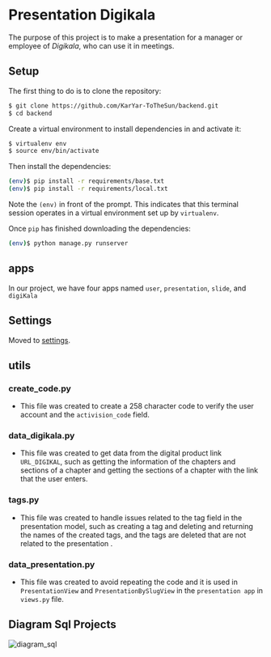 # Presentation Digikala
The purpose of this project is to make a presentation for a manager or employee of _Digikala_, who can use it in meetings.

## Setup

The first thing to do is to clone the repository:

```sh
$ git clone https://github.com/KarYar-ToTheSun/backend.git
$ cd backend
```
Create a virtual environment to install dependencies in and activate it:

```sh
$ virtualenv env
$ source env/bin/activate
```
Then install the dependencies:

```sh
(env)$ pip install -r requirements/base.txt
(env)$ pip install -r requirements/local.txt
```
Note the `(env)` in front of the prompt. This indicates that this terminal
session operates in a virtual environment set up by `virtualenv`.

Once `pip` has finished downloading the dependencies:
```sh
(env)$ python manage.py runserver
```

## apps
In our project, we have four apps named `user`, `presentation`, `slide`, and `digiKala`

## Settings

Moved to [settings](http://cookiecutter-django.readthedocs.io/en/latest/settings.html).

## utils
### create_code.py
- This file was created to create a 258 character code to verify the user account and the `activision_code` field.
### data_digikala.py
- This file was created to get data from the digital product link `URL_DIGIKAL`, such as getting the information of the chapters and sections of a chapter and getting the sections of a chapter with the link that the user enters.
### tags.py
- This file was created to handle issues related to the tag field in the presentation model, such as creating a tag and deleting and returning the names of the created tags, and the tags are deleted that are not related to the presentation .
### data_presentation.py
- This file was created to avoid repeating the code and it is used in `PresentationView` and `PresentationBySlugView` in the `presentation app` in `views.py` file.

## Diagram Sql Projects
![diagram_sql](https://github.com/KarYar-ToTheSun/backend/blob/update-readme/diagram_sql/diagram_models.png)
